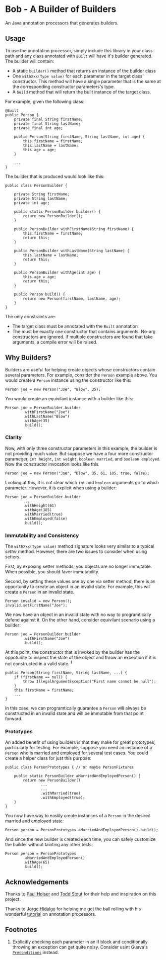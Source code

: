 # Bob - A Builder of Builders

An Java annotation processors that generates builders.

## Usage

To use the annotation processor, simply include this library in your class path and any class annotated with
`Built` will have it's builder generated. The builder will contain:

* A static `builder()` method that returns an instance of the builder class
* One `withXxx(Type value)` for each parameter in the target class' constructor. This method will have a single
parameter that is the same at the corresponding constructor parameters's type.
* A `build` method that will return the built instance of the target class.

For example, given the following class:

    @Built
    public Person {
        private final String firstName;
        private final String lastName;
        private final int age;

        public Person(String firstName, String lastName, int age) {
            this.firstName = firstName;
            this.lastName = lastName;
            this.age = age;
        }

        ...
    }

The builder that is produced would look like this:

    public class PersonBuilder {

        private String firstName;
        private String lastName;
        private int age;

        public static PersonBuilder builder() {
            return new PersonBuilder();
        }

        public PersonBuilder withFirstName(String firstName) {
            this.firstName = firstName;
            return this;
        }

        public PersonBuilder withLastName(String lastName) {
            this.lastName = lastName;
            return this;
        }

        public PersonBuilder withAge(int age) {
            this.age = age;
            return this;
        }

        public Person build() {
            return new Person(firstName, lastName, age);
        }
    }

The only constraints are:

* The target class must be annotated with the `Built` annotation
* The must be exactly one constructor that contains arguments. No-arg constructors are ignored. If multiple constructors
are found that take arguments, a compile error will be raised.

## Why Builders?

Builders are useful for helping create objects whose constructors contain several parameters. For example, consider
the `Person` example above. You would create a `Person` instance using the constructor like this:

    Person joe = new Person("Joe", "Blow", 35);

You would create an equivilant instance with a builder like this:

    Person joe = PersonBuilder.builder
            .withFirstName("Joe")
            .withLastName("Blow")
            .withAge(35)
            .build();

### Clarity

Now, with only three constructor parameters in this example, the builder is not providing much value. But suppose
we have a four more constructor parameger, `int height`, `int weight`, `boolean married`, and `boolean employed`. Now
the constructor invocation looks like this.

    Person joe = new Person("Joe", "Blow", 35, 61, 185, true, false);

Looking at this, it is not clear which `int` and `boolean` arguments go to which parameter. However, it is explicit
when using a builder:

    Person joe = PersonBuilder.builder
            ...
            .withHeight(61)
            .withAge(185)
            .withMarried(true)
            .withEmployed(false)
            .build();

### Immutability and Consistency

The `withXxx(Type value)` method signature looks very similar to a typical _setter_ method. However, there are two
issues to consider when using setters.

First, by exposing setter methods, you objects are no longer immutable. When possible, you should favor immutability.

Second, by setting these values one by one via setter method, there is an opportunity to create an object in an invalid
state. For example, this will create a `Person` in an invalid state.

    Person invalid = new Person();
    invalid.setFirstName("Joe");

We now have an object in an invalid state with no way to programtically defend against it. On the other hand, consider
equivilant scenario using a builder:

    Person joe = PersonBuilder.builder
            .withFirstName("Joe")
            .build();

At this point, the constructor that is invoked by the builder has the oppotunity to inspect the state of the object and
throw an exception if it is not constructed in a valid state. <sup>[1](#footnotes)</sup>

    public Person(String firstName, String lastName, ...) {
        if (firstName == null) {
            throw IllegalArgumentException("First name cannot be null");
        }
        this.firstName = firstName;
        ...
    }

In this case, we can programtically guarantee a `Person` will always be constructed in an invalid state and will be
immutable from that point forward.

### Prototypes

An added benefit of using builders is that they make for great prototypes, particularly for testing. For example, suppose
you need an instance of a `Person` who is married and employed for several test cases. You could create a helper class
for just this purpose:

    public class PersonPrototypes { // or maybe PersonFixtures

        public static PersonBuilder aMarriedAndEmployedPerson() {
            return new PersonBuilder()
                    ...
                    ...
                    .withMarried(true)
                    .withEmployed(true);
        }
    }

You now have way to easlily create instances of a `Person` in the desired married and employed state:

    Person person = PersonPrototypes.aMarriedAndEmployedPerson().build();

And since the new builder is created each time, you can safely customize the builder without tainting any other tests:

    Person person = PersonPrototypes
            .aMarriedAndEmployedPerson()
            .withAge(65)
            .build();

## Acknowledgements

Thanks to [Paul Holser](https://github.com/pholser) and [Todd Stout](https://github.com/tstout) for their
help and inspiration on this project.

Thanks to [Jorge Hidalgo](http://deors.wordpress.com/) for helping me get the ball rolling with his wonderful
[tutorial](http://deors.wordpress.com/2011/09/26/annotation-types/) on annotation processors.

## Footnotes

1. Explicitly checking each parameter in an if block and conditionally throwing an exception can get quite noisy.
Consider usint Guava's [`Preconditions`](http://docs.guava-libraries.googlecode.com/git-history/release/javadoc/com/google/common/base/Preconditions.html)
instead.
